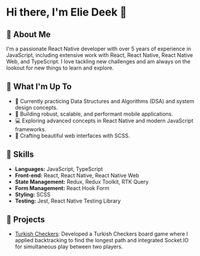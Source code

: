 # Hi there, I'm Elie Deek 👋

## 🚀 About Me

I'm a passionate React Native developer with over 5 years of experience in JavaScript, including extensive work with React, React Native, React Native Web, and TypeScript. I love tackling new challenges and am always on the lookout for new things to learn and explore.

## 🔭 What I'm Up To

- 🌱 Currently practicing Data Structures and Algorithms (DSA) and system design concepts.
- 🔧 Building robust, scalable, and performant mobile applications.
- 💻 Exploring advanced concepts in React Native and modern JavaScript frameworks.
- 🎨 Crafting beautiful web interfaces with SCSS.

## 💼 Skills

- **Languages:** JavaScript, TypeScript
- **Front-end:** React, React Native, React Native Web
- **State Management:** Redux, Redux Toolkit, RTK Query
- **Form Management:** React Hook Form
- **Styling:** SCSS
- **Testing:** Jest, React Native Testing Library

## 🌟 Projects

- [Turkish Checkers](https://github.com/deekstone/turkish-checkers): Developed a Turkish Checkers board game where I applied backtracking to find the longest path and integrated Socket.IO for simultaneous play between two players.
